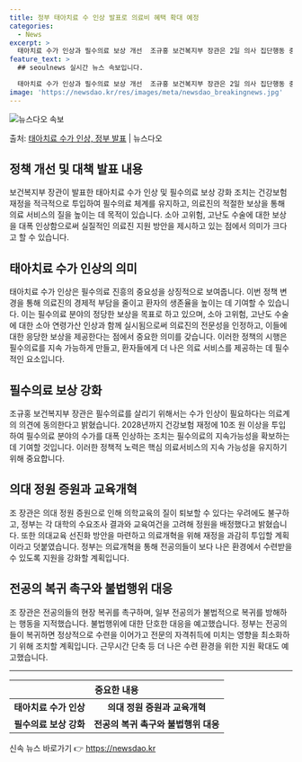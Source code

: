```yaml
---
title: 정부 태아치료 수 인상 발표로 의료비 혜택 확대 예정
categories:
  - News
excerpt: >
  태아치료 수가 인상과 필수의료 보상 개선  조규홍 보건복지부 장관은 2일 의사 집단행동 중앙재난안전대책본부 …
feature_text: >
  ## seoulnews 실시간 뉴스 속보입니다.

  태아치료 수가 인상과 필수의료 보상 개선  조규홍 보건복지부 장관은 2일 의사 집단행동 중앙재난안전대책본부 …
image: 'https://newsdao.kr/res/images/meta/newsdao_breakingnews.jpg'
---
```


![뉴스다오 속보](https://newsdao.kr/res/images/meta/newsdao_breakingnews.jpg)

<p>출처: <a href="https://newsdao.kr/4557" rel="dofollow">태아치료 수가 인상, 정부 발표</a> | 뉴스다오</p>

<h2 data-ke-size="size26">정책 개선 및 대책 발표 내용</h2>
<p data-ke-size="size16">보건복지부 장관이 발표한 태아치료 수가 인상 및 필수의료 보상 강화 조치는 건강보험 재정을 적극적으로 투입하여 필수의료 체계를 유지하고, 의료진의 적절한 보상을 통해 의료 서비스의 질을 높이는 데 목적이 있습니다. 소아 고위험, 고난도 수술에 대한 보상을 대폭 인상함으로써 실질적인 의료진 지원 방안을 제시하고 있는 점에서 의미가 크다고 할 수 있습니다. </p>

<h2 data-ke-size="size26">태아치료 수가 인상의 의미</h2>
<p data-ke-size="size16">태아치료 수가 인상은 필수의료 진흥의 중요성을 상징적으로 보여줍니다. 이번 정책 변경을 통해 의료진의 경제적 부담을 줄이고 환자의 생존율을 높이는 데 기여할 수 있습니다. 이는 필수의료 분야의 정당한 보상을 목표로 하고 있으며, 소아 고위험, 고난도 수술에 대한 소아 연령가산 인상과 함께 실시됨으로써 의료진의 전문성을 인정하고, 이들에 대한 응당한 보상을 제공한다는 점에서 중요한 의미를 갖습니다. 이러한 정책의 시행은 필수의료를 지속 가능하게 만들고, 환자들에게 더 나은 의료 서비스를 제공하는 데 필수적인 요소입니다.</p>

<h2 data-ke-size="size26">필수의료 보상 강화</h2>
<p data-ke-size="size16">조규홍 보건복지부 장관은 필수의료를 살리기 위해서는 수가 인상이 필요하다는 의료계의 의견에 동의한다고 밝혔습니다. 2028년까지 건강보험 재정에 10조 원 이상을 투입하여 필수의료 분야의 수가를 대폭 인상하는 조치는 필수의료의 지속가능성을 확보하는 데 기여할 것입니다. 이러한 정책적 노력은 핵심 의료서비스의 지속 가능성을 유지하기 위해 중요합니다.</p>

<h2 data-ke-size="size26">의대 정원 증원과 교육개혁</h2>
<p data-ke-size="size16">조 장관은 의대 정원 증원으로 인해 의학교육의 질이 퇴보할 수 있다는 우려에도 불구하고, 정부는 각 대학의 수요조사 결과와 교육여건을 고려해 정원을 배정했다고 밝혔습니다. 또한 의대교육 선진화 방안을 마련하고 의료개혁을 위해 재정을 과감히 투입할 계획이라고 덧붙였습니다. 정부는 의료개혁을 통해 전공의들이 보다 나은 환경에서 수련받을 수 있도록 지원을 강화할 계획입니다.</p>

<h2 data-ke-size="size26">전공의 복귀 촉구와 불법행위 대응</h2>
<p data-ke-size="size16">조 장관은 전공의들의 현장 복귀를 촉구하며, 일부 전공의가 불법적으로 복귀를 방해하는 행동을 지적했습니다. 불법행위에 대한 단호한 대응을 예고했습니다. 정부는 전공의들이 복귀하면 정상적으로 수련을 이어가고 전문의 자격취득에 미치는 영향을 최소화하기 위해 조치할 계획입니다. 근무시간 단축 등 더 나은 수련 환경을 위한 지원 확대도 예고했습니다.</p>

<p data-ke-size="size16"></p>

<hr>

<table>
	<thead>
		<tr>
			<th colspan="2" style="text-align: center; height: 17px;"><b>중요한 내용</b></th>
		</tr>
	</thead>
	<tbody>
		<tr>
			<td style="text-align: center; height: 17px;"><b>태아치료 수가 인상</b></td>
			<td style="text-align: center; height: 17px;"><b>의대 정원 증원과 교육개혁</b></td>
		</tr>
		<tr>
			<td style="text-align: center; height: 17px;"><b>필수의료 보상 강화</b></td>
			<td style="text-align: center; height: 17px;"><b>전공의 복귀 촉구와 불법행위 대응</b></td>
		</tr>
	</tbody>
</table>
 

신속 뉴스 바로가기 👉 <a href="https://newsdao.kr" rel="dofollow">https://newsdao.kr</a>


